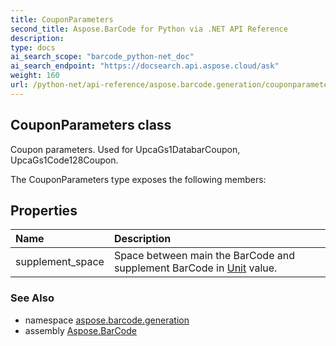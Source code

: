 ```yaml
---
title: CouponParameters
second_title: Aspose.BarCode for Python via .NET API Reference
description: 
type: docs
ai_search_scope: "barcode_python-net_doc"
ai_search_endpoint: "https://docsearch.api.aspose.cloud/ask"
weight: 160
url: /python-net/api-reference/aspose.barcode.generation/couponparameters/
---
```


## CouponParameters class

Coupon parameters. Used for UpcaGs1DatabarCoupon, UpcaGs1Code128Coupon.

The CouponParameters type exposes the following members:
## Properties
| Name | Description |
| :- | :- |
|supplement_space|Space between main the BarCode and supplement BarCode in [Unit](/barcode/python-net/api-reference/aspose.barcode.generation/unit/) value.|

### See Also

* namespace [aspose.barcode.generation](/barcode/python-net/api-reference/aspose.barcode.generation/)
* assembly [Aspose.BarCode](/barcode/python-net/api-reference/)

